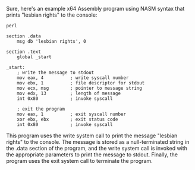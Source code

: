 Sure, here's an example x64 Assembly program using NASM syntax that prints "lesbian rights" to the console:

```assembly
perl

section .data
    msg db 'lesbian rights', 0

section .text
    global _start

_start:
    ; write the message to stdout
    mov eax, 4          ; write syscall number
    mov ebx, 1          ; file descriptor for stdout
    mov ecx, msg        ; pointer to message string
    mov edx, 13         ; length of message
    int 0x80            ; invoke syscall

    ; exit the program
    mov eax, 1          ; exit syscall number
    xor ebx, ebx        ; exit status code
    int 0x80            ; invoke syscall
```

This program uses the write system call to print the message "lesbian rights" to the console. The message is stored as a null-terminated string in the .data section of the program, and the write system call is invoked with the appropriate parameters to print the message to stdout. Finally, the program uses the exit system call to terminate the program.